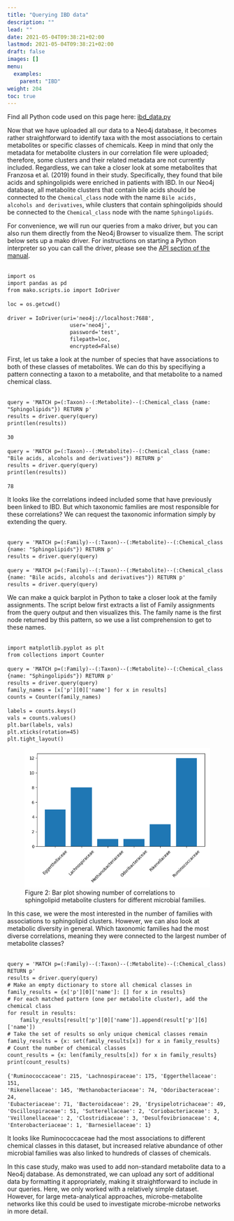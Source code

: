 ```yaml
---
title: "Querying IBD data"
description: ""
lead: ""
date: 2021-05-04T09:38:21+02:00
lastmod: 2021-05-04T09:38:21+02:00
draft: false
images: []
menu: 
  examples:
    parent: "IBD"
weight: 204
toc: true
---
```

Find all Python code used on this page here: <a href="https://ramellose.github.io/mako_docs/demo/ibd_data.py">ibd_data.py</a><br>

Now that we have uploaded all our data to a Neo4j database, it becomes rather straightforward to identify taxa with the most associations to certain metabolites or specific classes of chemicals. Keep in mind that only the metadata for metabolite clusters in our correlation file were uploaded; therefore, some clusters and their related metadata are not currently included. Regardless, we can take a closer look at some metabolites that Franzosa et al. (2019) found in their study. Specifically, they found that bile acids and sphingolipids were enriched in patients with IBD. In our Neo4j database, all metabolite clusters that contain bile acids should be connected to the <code>Chemical_class</code> node with the name <code>Bile acids, alcohols and derivatives</code>, while clusters that contain sphingolipids should be connected to the <code>Chemical_class</code> node with the name <code>Sphingolipids</code>. 

For convenience, we will run our queries from a mako driver, but you can also run them directly from the Neo4j Browser to visualize them. The script below sets up a mako driver. For instructions on starting a Python interpreter so you can call the driver, please see the <a href="https://ramellose.github.io/mako_docs/manual/api/python/">API section of the manual</a>. 

<pre><code>
import os
import pandas as pd
from mako.scripts.io import IoDriver

loc = os.getcwd()

driver = IoDriver(uri='neo4j://localhost:7688',
                    user='neo4j',
                    password='test',
                    filepath=loc,
                    encrypted=False)
</pre></code>

First, let us take a look at the number of species that have associations to both of these classes of metabolites. 
We can do this by specifiying a pattern connecting a taxon to a metabolite, and that metabolite to a named chemical class. 

<pre><code>
query = 'MATCH p=(:Taxon)--(:Metabolite)--(:Chemical_class {name: "Sphingolipids"}) RETURN p'
results = driver.query(query)
print(len(results))

30

query = 'MATCH p=(:Taxon)--(:Metabolite)--(:Chemical_class {name: "Bile acids, alcohols and derivatives"}) RETURN p'
results = driver.query(query)
print(len(results))

78
</pre></code>

It looks like the correlations indeed included some that have previously been linked to IBD. But which taxonomic families are most responsible for these correlations? We can request the taxonomic information simply by extending the query. 

<pre><code>
query = 'MATCH p=(:Family)--(:Taxon)--(:Metabolite)--(:Chemical_class {name: "Sphingolipids"}) RETURN p'
results = driver.query(query)

query = 'MATCH p=(:Family)--(:Taxon)--(:Metabolite)--(:Chemical_class {name: "Bile acids, alcohols and derivatives"}) RETURN p'
results = driver.query(query)
</pre></code>

We can make a quick barplot in Python to take a closer look at the family assignments. The script below first extracts a list of Family assignments from the query output and then visualizes this. The family name is the first node returned by this pattern, so we use a list comprehension to get to these names. 


<pre><code>
import matplotlib.pyplot as plt
from collections import Counter

query = 'MATCH p=(:Family)--(:Taxon)--(:Metabolite)--(:Chemical_class {name: "Sphingolipids"}) RETURN p'
results = driver.query(query)
family_names = [x['p'][0]['name'] for x in results]
counts = Counter(family_names)

labels = counts.keys()
vals = counts.values()
plt.bar(labels, vals)
plt.xticks(rotation=45)
plt.tight_layout()
</pre></code>

<figure>
  <img src="/images/ibd_families.PNG" alt="Bar plot showing number of correlations to sphingolipid metabolite clusters for different microbial families." width="600"> 
  <figcaption>Figure 2: Bar plot showing number of correlations to sphingolipid metabolite clusters for different microbial families.</figcaption>
</figure>

In this case, we were the most interested in the number of families with associations to sphingolipid clusters. However, we can also look at metabolic diversity in general. Which taxonomic families had the most diverse correlations, meaning they were connected to the largest number of metabolite classes?

<pre><code>
query = 'MATCH p=(:Family)--(:Taxon)--(:Metabolite)--(:Chemical_class) RETURN p'
results = driver.query(query)
# Make an empty dictionary to store all chemical classes in
family_results = {x['p'][0]['name']: [] for x in results}
# For each matched pattern (one per metabolite cluster), add the chemical class
for result in results:
    family_results[result['p'][0]['name']].append(result['p'][6]['name'])
# Take the set of results so only unique chemical classes remain
family_results = {x: set(family_results[x]) for x in family_results}
# Count the number of chemical classes
count_results = {x: len(family_results[x]) for x in family_results}
print(count_results)

{'Ruminococcaceae': 215, 'Lachnospiraceae': 175, 'Eggerthellaceae': 151, <br>'Rikenellaceae': 145, 'Methanobacteriaceae': 74, 'Odoribacteraceae': 24, <br>'Eubacteriaceae': 71, 'Bacteroidaceae': 29, 'Erysipelotrichaceae': 49, <br>'Oscillospiraceae': 51, 'Sutterellaceae': 2, 'Coriobacteriaceae': 3, <br>'Veillonellaceae': 2, 'Clostridiaceae': 3, 'Desulfovibrionaceae': 4, <br>'Enterobacteriaceae': 1, 'Barnesiellaceae': 1}
</pre></code>

It looks like Ruminococcaceae had the most associations to different chemical classes in this dataset, but increased relative abundance of other microbial families was also linked to hundreds of classes of chemicals. <br>

In this case study, mako was used to add non-standard metabolite data to a Neo4j database. As demonstrated, we can upload any sort of additional data by formatting it appropriately, making it straightforward to include in our queries. Here, we only worked with a relatively simple dataset. However, for large meta-analytical approaches, microbe-metabolite networks like this could be used to investigate microbe-microbe networks in more detail. 